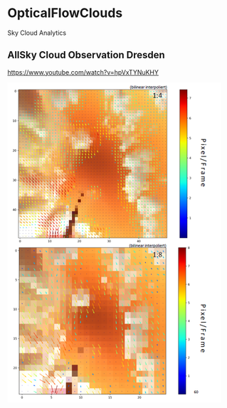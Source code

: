 # OpticalFlowClouds
Sky Cloud Analytics

AllSky Cloud Observation Dresden
-----------------------------------------------
https://www.youtube.com/watch?v=hpVxTYNuKHY





![Speed~Size/Resolution](https://github.com/Bra1nsen/OpticalFlowClouds/blob/main/prediction.png)
